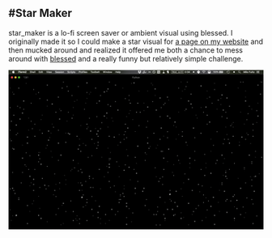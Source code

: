 #Star Maker
---

star_maker is a lo-fi screen saver or ambient visual using blessed. I originally made it so I could make a star visual for [a page on my website](https://more.milofultz.com/2020/07/07/spacelove) and then mucked around and realized it offered me both a chance to mess around with [blessed](https://github.com/jquast/blessed) and a really funny but relatively simple challenge.

![screenshot of star_maker](screenshot.gif)
